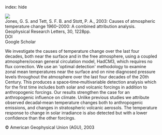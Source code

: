 index: hide

<div class="Citation">
    <div class="Citation-thumb CitationThumb-linked"  data-href="https://doi.org/10.1029/2002gl016377">
      <img src="https://static.claimspace.cloud/climate-study-static/refs/thumbs/10/Jones_et_al_2003-thumb.png" />
    </div>

  <div class="Citation-body">
    <div class="Citation-text">Jones, G. S. and Tett, S. F. B. and Stott, P. A., 2003: Causes of atmospheric temperature change 1960–2000: A combined attribution analysis. <span class="Article-journal">Geophysical  Research Letters, </span><span class="Article-volume">30, </span>1228pp.</div>
    <div class="Citation-links">
      <div class="CitationLink" data-href="https://doi.org/10.1029/2002gl016377">
        <div class="CitationLink-icon CitationLink-Doi"></div>
        <div class="CitationLink-text">DOI</div>
      </div>
      <div class="CitationLink" data-href="https://scholar.google.com/scholar?q=10.1029/2002gl016377">
        <div class="CitationLink-icon CitationLink-Scholar"></div>
        <div class="CitationLink-text">Google Scholar</div>
      </div>
    </div>
  </div>
</div>

We investigate the causes of temperature change over the last four decades, both near the surface and in the free atmosphere, using a coupled atmosphere/ocean general circulation model, HadCM3, which requires no flux correction. We use an 'optimal detection' methodology to examine zonal mean temperatures near the surface and on nine diagnosed pressure levels throughout the atmosphere over the last four decades of the 20th Century. This produces a space‐time‐multivariable detection analysis which for the first time includes both solar and volcanic forcings in addition to anthropogenic forcings. Our results strengthen the case for an anthropogenic influence on climate. Unlike previous studies we attribute observed decadal‐mean temperature changes both to anthropogenic emissions, and changes in stratospheric volcanic aerosols. The temperature response to change in solar irradiance is also detected but with a lower confidence than the other forcings.

<div class="Citation-copy">
&copy; American Geophysical Union (AGU), 2003
</div>